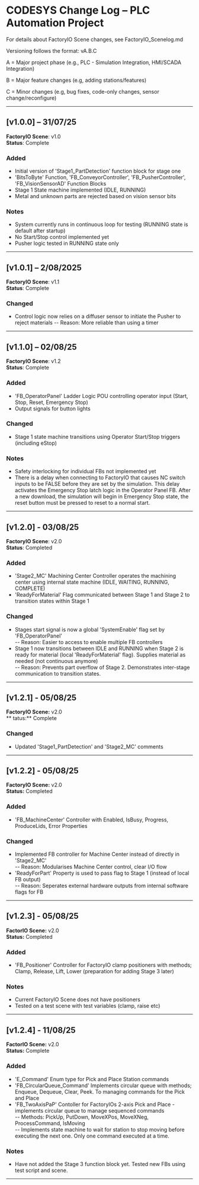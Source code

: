 # CODESYS Change Log – PLC Automation Project

For details about FactoryIO Scene changes, see FactoryIO\_Scenelog.md

Versioning follows the format: vA.B.C

A = Major project phase (e.g., PLC - Simulation Integration, HMI/SCADA Integration)

B = Major feature changes (e.g, adding stations/features)

C = Minor changes (e.g, bug fixes, code-only changes, sensor change/reconfigure)

---

## \[v1.0.0] – 31/07/25

**FactoryIO Scene**: v1.0  
**Status**: Complete

### Added

* Initial version of 'Stage1\_PartDetection' function block for stage one
* 'BitsToByte' Function, 'FB\_ConveyorController', 'FB\_PusherController', 'FB\_VisionSensorAD' Function Blocks
* Stage 1 State machine implemented (IDLE, RUNNING)
* Metal and unknown parts are rejected based on vision sensor bits

### Notes

* System currently runs in continuous loop for testing (RUNNING state is default after startup)
* No Start/Stop control implemented yet
* Pusher logic tested in RUNNING state only

---

## \[v1.0.1] – 2/08/2025

**FactoryIO Scene**: v1.1  
**Status**: Complete

### Changed

* Control logic now relies on a diffuser sensor to initiate the Pusher to reject materials
  -- Reason: More reliable than using a timer

---

## \[v1.1.0] – 02/08/25

**FactoryIO Scene**: v1.2  
**Status**: Complete

### Added

* 'FB\_OperatorPanel' Ladder Logic POU controlling operator input (Start, Stop, Reset, Emergency Stop)
* Output signals for button lights

### Changed

* Stage 1 state machine transitions using Operator Start/Stop triggers (including eStop)

### Notes

* Safety interlocking for individual FBs not implemented yet
* There is a delay when connecting to FactoryIO that causes NC switch inputs to be FALSE before they are set by the simulation. This delay activates the Emergency Stop latch logic in the Operator Panel FB. After a new download, the simulation will begin in Emergency Stop state, the reset button must be pressed to reset to a normal start.

---

## \[v1.2.0] - 03/08/25

**FactoryIO Scene**: v2.0  
**Status**: Completed

### Added

* 'Stage2\_MC' Machining Center Controller operates the machining center using internal state machine (IDLE, WAITING, RUNNING, COMPLETE)
* 'ReadyForMaterial' Flag communicated between Stage 1 and Stage 2 to transition states within Stage 1

### Changed

* Stages start signal is now a global 'SystemEnable' flag set by 'FB\_OperatorPanel'  
  -- Reason: Easier to access to enable multiple FB controllers
* Stage 1 now transitions between IDLE and RUNNING when Stage 2 is ready for material (local 'ReadyForMaterial' flag). Supplies material as needed (not continuous anymore)  
  -- Reason: Prevents part overflow of Stage 2. Demonstrates inter-stage communication to transition states.

---

## \[v1.2.1] - 05/08/25
**FactoryIO Scene:** v2.0  
** tatus:** Complete

### Changed
* Updated 'Stage1_PartDetection' and 'Stage2_MC' comments

---

## \[v1.2.2] - 05/08/25
**FactoryIO Scene:** v2.0  
**Status:** Completed

### Added
* 'FB_MachineCenter' Controller with Enabled, IsBusy, Progress, ProduceLids, Error Properties

### Changed
* Implemented FB controller for Machine Center instead of directly in 'Stage2_MC'  
 -- Reason: Modularises Machine Center control, clear I/O flow
* 'ReadyForPart' Property is used to pass flag to Stage 1 (instead of local FB output)  
 -- Reason: Seperates external hardware outputs from internal software flags for FB

---

## \[v1.2.3] - 05/08/25
**FactorIO Scene:** v2.0  
**Status:** Completed

### Added
* 'FB_Positioner' Controller for FactoryIO clamp positioners with methods; Clamp, Release, Lift, Lower (preparation for adding Stage 3 later)

### Notes
* Current FactoryIO Scene does not have positioners
* Tested on a test scene with test variables (clamp, raise etc)

---

## \[v1.2.4] - 11/08/25
**FactorIO Scene:** v2.0  
**Status:** Complete

### Added
* 'E_Command' Enum type for Pick and Place Station commands
* 'FB_CircularQueue_Command' Implements circular queue with methods; Enqueue, Dequeue, Clear, Peek. To managing commands for the Pick and Place
* 'FB_TwoAxisPaP' Contoller for FactoryIOs 2-axis Pick and Place - implements circular queue to manage sequenced commands  
  -- Methods: PickUp, PutDown, MoveXPos, MoveXNeg, ProcessCommand, IsMoving  
  -- Implements state machine to wait for station to stop moving before executing the next one. Only one command executed at a time. 

### Notes
* Have not added the Stage 3 function block yet. Tested new FBs using test script and scene. 

---
